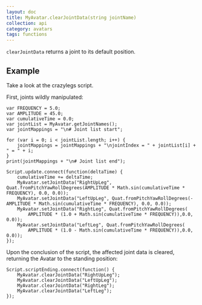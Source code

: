 ```yaml
---
layout: doc
title: MyAvatar.clearJointData(string jointName)
collection: api
category: avatars
tags: functions
---
```


`clearJointData` returns a joint to its default position.

## Example

Take a look at the crazylegs script. 

First, joints wildly manipulated:

```
var FREQUENCY = 5.0;
var AMPLITUDE = 45.0;
var cumulativeTime = 0.0;
var jointList = MyAvatar.getJointNames(); 
var jointMappings = "\n# Joint list start";

for (var i = 0; i < jointList.length; i++) {
    jointMappings = jointMappings + "\njointIndex = " + jointList[i] + " = " + i;
}
print(jointMappings + "\n# Joint list end");  

Script.update.connect(function(deltaTime) {
    cumulativeTime += deltaTime;
    MyAvatar.setJointData("RightUpLeg", Quat.fromPitchYawRollDegrees(AMPLITUDE * Math.sin(cumulativeTime * FREQUENCY), 0.0, 0.0));
    MyAvatar.setJointData("LeftUpLeg", Quat.fromPitchYawRollDegrees(-AMPLITUDE * Math.sin(cumulativeTime * FREQUENCY), 0.0, 0.0));
    MyAvatar.setJointData("RightLeg", Quat.fromPitchYawRollDegrees(
        AMPLITUDE * (1.0 + Math.sin(cumulativeTime * FREQUENCY)),0.0, 0.0));
    MyAvatar.setJointData("LeftLeg", Quat.fromPitchYawRollDegrees(
        AMPLITUDE * (1.0 - Math.sin(cumulativeTime * FREQUENCY)),0.0, 0.0));
});
```

Upon the conclusion of the script, the affected joint data is cleared, returning the Avatar to the standing position: 

```
Script.scriptEnding.connect(function() {
    MyAvatar.clearJointData("RightUpLeg");
    MyAvatar.clearJointData("LeftUpLeg");
    MyAvatar.clearJointData("RightLeg");
    MyAvatar.clearJointData("LeftLeg");
});
```
